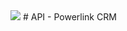 <img src="http://www.powerlink.co.il/blog/wp-content/uploads/2015/07/PowerlinkLOGO1.png">
# API - Powerlink CRM

